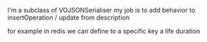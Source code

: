 I'm a subclass of VOJSONSerialiser my job is to add behavior to insertOperation / update from description

for example in redis we can define to a specific key a life duration 